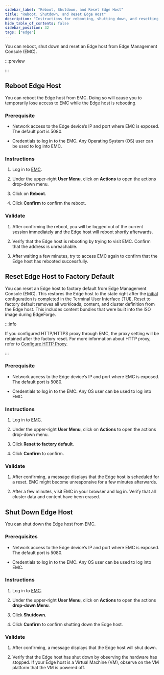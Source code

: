 ```yaml
---
sidebar_label: "Reboot, Shutdown, and Reset Edge Host"
title: "Reboot, Shutdown, and Reset Edge Host"
description: "Instructions for rebooting, shutting down, and resetting Edge Host to factory default."
hide_table_of_contents: false
sidebar_position: 32
tags: ["edge"]
---
```


You can reboot, shut down and reset an Edge host from Edge Management Console (EMC).

:::preview

:::

## Reboot Edge Host

You can reboot the Edge host from EMC. Doing so will cause you to temporarily lose access to EMC while the Edge host is
rebooting.

### Prerequisite

- Network access to the Edge device’s IP and port where EMC is exposed. The default port is 5080.

- Credentials to log in to the EMC. Any Operating System (OS) user can be used to log into EMC.

### Instructions

1. Log in to [EMC](./access-console.md#log-in-to-edge-management-console).

2. Under the upper-right **User Menu**, click on **Actions** to open the actions drop-down menu.

3. Click on **Reboot**.

4. Click **Confirm** to confirm the reboot.

### Validate

1. After confirming the reboot, you will be logged out of the current session immediately and the Edge host will reboot
   shortly afterwards.

2. Verify that the Edge host is rebooting by trying to visit EMC. Confirm that the address is unreachable.

3. After waiting a few minutes, try to access EMC again to confirm that the Edge host has rebooted successfully.

## Reset Edge Host to Factory Default

You can reset an Edge host to factory default from Edge Management Console (EMC). This restores the Edge host to the
state right after the [initial configuration](../../site-deployment/initial-setup.md) is completed in the Terminal User
Interface (TUI). Reset to factory default removes all workloads, content, and cluster definition from the Edge host.
This includes content bundles that were built into the ISO image during EdgeForge.

:::info

If you configured HTTP/HTTPS proxy through EMC, the proxy setting will be retained after the factory reset. For more
information about HTTP proxy, refer to [Configure HTTP Proxy](configure-proxy.md).

:::

### Prerequisite

- Network access to the Edge device’s IP and port where EMC is exposed. The default port is 5080.

- Credentials to log in to the EMC. Any OS user can be used to log into EMC.

### Instructions

1. Log in to [EMC](./access-console.md#log-in-to-edge-management-console).

2. Under the upper-right **User Menu**, click on **Actions** to open the actions drop-down menu.

3. Click **Reset to factory default**.

4. Click **Confirm** to confirm.

### Validate

1. After confirming, a message displays that the Edge host is scheduled for a reset. EMC might become unresponsive for a
   few minutes afterwards.

2. After a few minutes, visit EMC in your browser and log in. Verify that all cluster data and content have been erased.

## Shut Down Edge Host

You can shut down the Edge host from EMC.

### Prerequisites

- Network access to the Edge device’s IP and port where EMC is exposed. The default port is 5080.

- Credentials to log in to the EMC. Any OS user can be used to log into EMC.

### Instructions

1. Log in to [EMC](./access-console.md#log-in-to-edge-management-console).

2. Under the upper-right **User Menu**, click on **Actions** to open the actions **drop-down Menu**.

3. Click **Shutdown**.

4. Click **Confirm** to confirm shutting down the Edge host.

### Validate

1. After confirming, a message displays that the Edge host will shut down.

2. Verify that the Edge host has shut down by observing the hardware has stopped. If your Edge host is a Virtual Machine
   (VM), observe on the VM platform that the VM is powered off.
